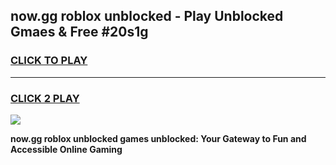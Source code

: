 
## now.gg roblox unblocked - Play Unblocked Gmaes & Free #20s1g
<h3>
<a href="https://news.freeplayer.one?title=now.gg_roblox_unblocked&ref=26F">CLICK TO PLAY</a></h3>
<hr>

<h3>
<a href="https://news.freeplayer.one?title=now.gg_roblox_unblocked&ref=26F">CLICK 2 PLAY</a>
  
</h3>

<a href="https://news.freeplayer.one?title=now.gg_roblox_unblocked&ref=26F/"><img src="https://clearcache.store/games.png"></a>


**now.gg roblox unblocked games unblocked: Your Gateway to Fun and Accessible Online Gaming**
